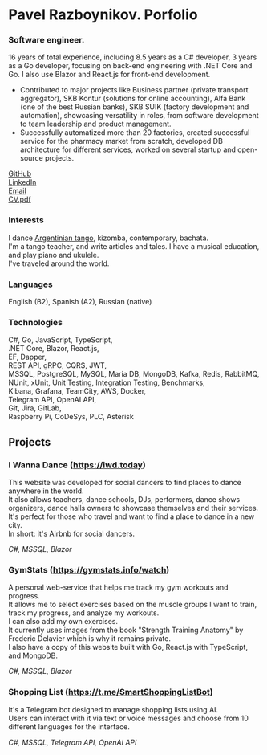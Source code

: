 # Pavel Razboynikov. Porfolio
### Software engineer.

16 years of total experience, including 8.5 years as a C# developer, 3 years as a Go developer, focusing on back-end engineering with .NET Core and Go. I also use Blazor and React.js for front-end development.
* Contributed to major projects like Business partner (private transport aggregator), SKB Kontur (solutions for online accounting), Alfa Bank (one of the best Russian banks), SKB SUIK (factory development and automation), showcasing versatility in roles, from software development to team leadership and product management.
* Successfully automatized more than 20 factories, created successful service for the pharmacy market from scratch, developed DB architecture for different services, worked on several startup and open-source projects.

[GitHub](https://github.com/mansiper)  
[LinkedIn](https://www.linkedin.com/in/razboynik/)  
[Email](mailto:mansiper@gmail.com)  
[CV.pdf](CV-Pavel-Razboynikov.pdf)  

### Interests
I dance [Argentinian tango](https://www.instagram.com/el_camino_de_tanguero/), kizomba, contemporary, bachata.  
I'm a tango teacher, and write articles and tales. I have a musical education, and play piano and ukulele.  
I've traveled around the world.

### Languages
English (B2), Spanish (A2), Russian (native)

### Technologies
C#, Go, JavaScript, TypeScript,  
.NET Core, Blazor, React.js,  
EF, Dapper,  
REST API, gRPC, CQRS, JWT,  
MSSQL, PostgreSQL, MySQL, Maria DB, MongoDB, Kafka, Redis, RabbitMQ,  
NUnit, xUnit, Unit Testing, Integration Testing, Benchmarks,  
Kibana, Grafana, TeamCity, AWS, Docker,  
Telegram API, OpenAI API,  
Git, Jira, GitLab,  
Raspberry Pi, CoDeSys, PLC, Asterisk  

## Projects

### I Wanna Dance (https://iwd.today)
This website was developed for social dancers to find places to dance anywhere in the world.  
It also allows teachers, dance schools, DJs, performers, dance shows organizers, dance halls owners to showcase themselves and their services.  
It's perfect for those who travel and want to find a place to dance in a new city.  
In short: it's Airbnb for social dancers.  

*C#, MSSQL, Blazor*

### GymStats (https://gymstats.info/watch)

A personal web-service that helps me track my gym workouts and progress.  
It allows me to select exercises based on the muscle groups I want to train, track my progress, and analyze my workouts.  
I can also add my own exercises.  
It currently uses images from the book "Strength Training Anatomy" by Frederic Delavier which is why it remains private.  
I also have a copy of this website built with Go, React.js with TypeScript, and MongoDB.  

*C#, MSSQL, Blazor*

### Shopping List (https://t.me/SmartShoppingListBot)

It's a Telegram bot designed to manage shopping lists using AI.  
Users can interact with it via text or voice messages and choose from 10 different languages for the interface.  

*C#, MSSQL, Telegram API, OpenAI API*